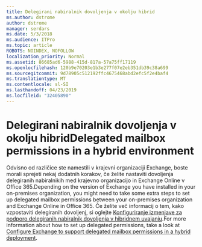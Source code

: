 ```yaml
---
title: Delegirani nabiralnik dovoljenja v okolju hibrid
ms.author: dstrome
author: dstrome
manager: serdars
ms.date: 5/3/2018
ms.audience: ITPro
ms.topic: article
ROBOTS: NOINDEX, NOFOLLOW
localization_priority: Normal
ms.assetid: 86685ad6-5988-415d-817a-57a75ff17119
ms.openlocfilehash: 120b9e70203e1b3e277f07e2eb351db39c38a699
ms.sourcegitcommit: 9d78905c512192ffc4675468abd2efc5f2e4baf4
ms.translationtype: MT
ms.contentlocale: sl-SI
ms.lasthandoff: 04/23/2019
ms.locfileid: "32405890"
---
```

# <a name="delegated-mailbox-permissions-in-a-hybrid-environment"></a><span data-ttu-id="617ad-102">Delegirani nabiralnik dovoljenja v okolju hibrid</span><span class="sxs-lookup"><span data-stu-id="617ad-102">Delegated mailbox permissions in a hybrid environment</span></span>

<span data-ttu-id="617ad-103">Odvisno od različice ste namestili v krajevni organizaciji Exchange, boste morali sprejeti nekaj dodatnih korakov, če želite nastaviti dovoljenja delegiranih nabiralnikih med krajevno organizacijo in Exchange Online v Office 365.</span><span class="sxs-lookup"><span data-stu-id="617ad-103">Depending on the version of Exchange you have installed in your on-premises organization, you might need to take some extra steps to set up delegated mailbox permissions between your on-premises organization and Exchange Online in Office 365.</span></span> <span data-ttu-id="617ad-104">Če želite več informacij o tem, kako vzpostaviti delegiranih dovoljenj, si oglejte [Konfiguriranje izmenjave za podporo delegiranih nabiralnik dovoljenja v hibridnem uvajanju](https://technet.microsoft.com/library/mt784505%28v=exchg.150%29.aspx).</span><span class="sxs-lookup"><span data-stu-id="617ad-104">For more information about how to set up delegated permissions, take a look at [Configure Exchange to support delegated mailbox permissions in a hybrid deployment](https://technet.microsoft.com/library/mt784505%28v=exchg.150%29.aspx).</span></span>
  

